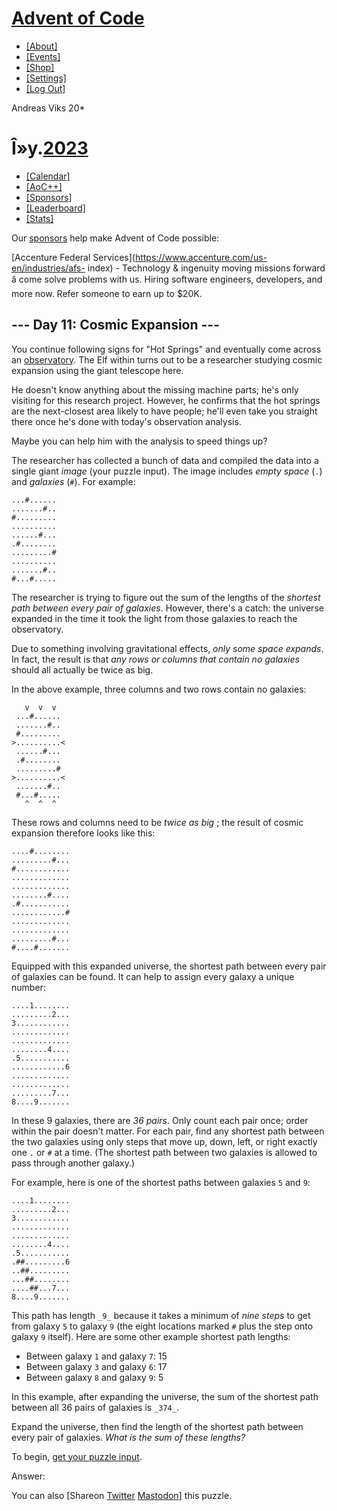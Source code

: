 # [Advent of Code](https://adventofcode.com/2023/day/11)

  * [[About]](https://adventofcode.com/2023/about)
  * [[Events]](https://adventofcode.com/2023/events)
  * [[Shop]](https://teespring.com/stores/advent-of-code)
  * [[Settings]](https://adventofcode.com/2023/settings)
  * [[Log Out]](https://adventofcode.com/2023/auth/logout)

Andreas Viks 20*

#        Î»y.[2023](https://adventofcode.com/2023)

  * [[Calendar]](https://adventofcode.com/2023)
  * [[AoC++]](https://adventofcode.com/2023/support)
  * [[Sponsors]](https://adventofcode.com/2023/sponsors)
  * [[Leaderboard]](https://adventofcode.com/2023/leaderboard)
  * [[Stats]](https://adventofcode.com/2023/stats)

Our [sponsors](https://adventofcode.com/2023/sponsors) help make Advent of Code possible:

[Accenture Federal Services](https://www.accenture.com/us-en/industries/afs-
index) \- Technology & ingenuity moving missions forward â come solve
problems with us. Hiring software engineers, developers, and more now. Refer
someone to earn up to $20K.

## \--- Day 11: Cosmic Expansion ---

You continue following signs for "Hot Springs" and eventually come across an
[observatory](https://en.wikipedia.org/wiki/Observatory). The Elf within turns
out to be a researcher studying cosmic expansion using the giant telescope
here.

He doesn't know anything about the missing machine parts; he's only visiting
for this research project. However, he confirms that the hot springs are the
next-closest area likely to have people; he'll even take you straight there
once he's done with today's observation analysis.

Maybe you can help him with the analysis to speed things up?

The researcher has collected a bunch of data and compiled the data into a
single giant _image_ (your puzzle input). The image includes _empty space_
(`.`) and _galaxies_ (`#`). For example:

    
    
    ...#......
    .......#..
    #.........
    ..........
    ......#...
    .#........
    .........#
    ..........
    .......#..
    #...#.....
    

The researcher is trying to figure out the sum of the lengths of the _shortest
path between every pair of galaxies_. However, there's a catch: the universe
expanded in the time it took the light from those galaxies to reach the
observatory.

Due to something involving gravitational effects, _only some space expands_.
In fact, the result is that _any rows or columns that contain no galaxies_
should all actually be twice as big.

In the above example, three columns and two rows contain no galaxies:

    
    
       v  v  v
     ...#......
     .......#..
     #.........
    >..........<
     ......#...
     .#........
     .........#
    >..........<
     .......#..
     #...#.....
       ^  ^  ^
    

These rows and columns need to be _twice as big_ ; the result of cosmic
expansion therefore looks like this:

    
    
    ....#........
    .........#...
    #............
    .............
    .............
    ........#....
    .#...........
    ............#
    .............
    .............
    .........#...
    #....#.......
    

Equipped with this expanded universe, the shortest path between every pair of
galaxies can be found. It can help to assign every galaxy a unique number:

    
    
    ....1........
    .........2...
    3............
    .............
    .............
    ........4....
    .5...........
    ............6
    .............
    .............
    .........7...
    8....9.......
    

In these 9 galaxies, there are _36 pairs_. Only count each pair once; order
within the pair doesn't matter. For each pair, find any shortest path between
the two galaxies using only steps that move up, down, left, or right exactly
one `.` or `#` at a time. (The shortest path between two galaxies is allowed
to pass through another galaxy.)

For example, here is one of the shortest paths between galaxies `5` and `9`:

    
    
    ....1........
    .........2...
    3............
    .............
    .............
    ........4....
    .5...........
    .##.........6
    ..##.........
    ...##........
    ....##...7...
    8....9.......
    

This path has length `_9_` because it takes a minimum of _nine steps_ to get
from galaxy `5` to galaxy `9` (the eight locations marked `#` plus the step
onto galaxy `9` itself). Here are some other example shortest path lengths:

  * Between galaxy `1` and galaxy `7`: 15
  * Between galaxy `3` and galaxy `6`: 17
  * Between galaxy `8` and galaxy `9`: 5

In this example, after expanding the universe, the sum of the shortest path
between all 36 pairs of galaxies is `_374_`.

Expand the universe, then find the length of the shortest path between every
pair of galaxies. _What is the sum of these lengths?_

To begin, [get your puzzle input](https://adventofcode.com/2023/day/11/input).

Answer:

You can also [Shareon
[Twitter](https://twitter.com/intent/tweet?text=%22Cosmic+Expansion%22+%2D+Day+11+%2D+Advent+of+Code+2023&url=https%3A%2F%2Fadventofcode%2Ecom%2F2023%2Fday%2F11&related=ericwastl&hashtags=AdventOfCode)
[Mastodon](javascript:void\(0\);)] this puzzle.

